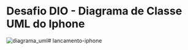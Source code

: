 # Desafio DIO - Diagrama de Classe UML do Iphone

![diagrama_uml](https://github.com/brunols7/lancamento-iphone/assets/uml.png)#   l a n c a m e n t o - i p h o n e  
 